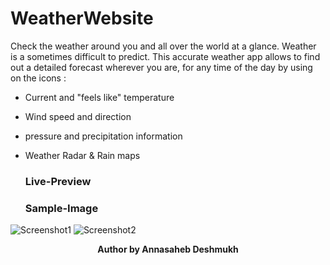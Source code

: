 # WeatherWebsite
Check the weather around you and all over the world at a glance.
Weather is a sometimes difficult to predict. This accurate weather app allows to find out a detailed forecast wherever you are,
for any time of the day by using on the icons :
- Current and "feels like" temperature
- Wind speed and direction
- pressure and precipitation information
- Weather Radar & Rain maps

  ### Live-Preview

  ### Sample-Image
![Screenshot1](https://github.com/Annasaheb8910/WeatherWebsite/assets/145148499/94dfd376-7984-427d-ad0e-a5f38c3b6729)
![Screenshot2](https://github.com/Annasaheb8910/WeatherWebsite/assets/145148499/b96b414c-823f-42b5-9ac5-7a777554a2bf)
<p align="center"><b>Author by Annasaheb Deshmukh</b></p>
